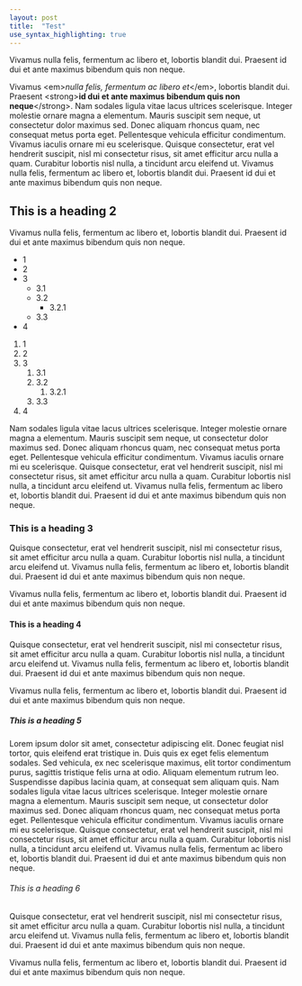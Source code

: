 ```yaml
---
layout: post
title:  "Test"
use_syntax_highlighting: true
---
```


Vivamus nulla felis, fermentum ac libero et, lobortis blandit dui. Praesent id dui et ante maximus bibendum quis non neque.

Vivamus &lt;em&gt;<em>nulla felis, fermentum ac libero et</em>&lt;/em&gt;, lobortis blandit dui. Praesent &lt;strong&gt;<strong>id dui et ante maximus bibendum quis non neque</strong>&lt;/strong&gt;. Nam sodales ligula vitae lacus ultrices scelerisque. Integer molestie ornare magna a elementum. Mauris suscipit sem neque, ut consectetur dolor maximus sed. Donec aliquam rhoncus quam, nec consequat metus porta eget. Pellentesque vehicula efficitur condimentum. Vivamus iaculis ornare mi eu scelerisque. Quisque consectetur, erat vel hendrerit suscipit, nisl mi consectetur risus, sit amet efficitur arcu nulla a quam. Curabitur lobortis nisl nulla, a tincidunt arcu eleifend ut. Vivamus nulla felis, fermentum ac libero et, lobortis blandit dui. Praesent id dui et ante maximus bibendum quis non neque.

## This is a heading 2

Vivamus nulla felis, fermentum ac libero et, lobortis blandit dui. Praesent id dui et ante maximus bibendum quis non neque.

- 1
- 2
- 3
   - 3.1
   - 3.2
      - 3.2.1
   - 3.3
- 4

1. 1
1. 2
1. 3
   1. 3.1
   1. 3.2
      1. 3.2.1
   1. 3.3
1. 4

Nam sodales ligula vitae lacus ultrices scelerisque. Integer molestie ornare magna a elementum. Mauris suscipit sem neque, ut consectetur dolor maximus sed. Donec aliquam rhoncus quam, nec consequat metus porta eget. Pellentesque vehicula efficitur condimentum. Vivamus iaculis ornare mi eu scelerisque. Quisque consectetur, erat vel hendrerit suscipit, nisl mi consectetur risus, sit amet efficitur arcu nulla a quam. Curabitur lobortis nisl nulla, a tincidunt arcu eleifend ut. Vivamus nulla felis, fermentum ac libero et, lobortis blandit dui. Praesent id dui et ante maximus bibendum quis non neque.

### This is a heading 3

Quisque consectetur, erat vel hendrerit suscipit, nisl mi consectetur risus, sit amet efficitur arcu nulla a quam. Curabitur lobortis nisl nulla, a tincidunt arcu eleifend ut. Vivamus nulla felis, fermentum ac libero et, lobortis blandit dui. Praesent id dui et ante maximus bibendum quis non neque.

Vivamus nulla felis, fermentum ac libero et, lobortis blandit dui. Praesent id dui et ante maximus bibendum quis non neque.

#### This is a heading 4

Quisque consectetur, erat vel hendrerit suscipit, nisl mi consectetur risus, sit amet efficitur arcu nulla a quam. Curabitur lobortis nisl nulla, a tincidunt arcu eleifend ut. Vivamus nulla felis, fermentum ac libero et, lobortis blandit dui. Praesent id dui et ante maximus bibendum quis non neque.

Vivamus nulla felis, fermentum ac libero et, lobortis blandit dui. Praesent id dui et ante maximus bibendum quis non neque.

##### This is a heading 5

Lorem ipsum dolor sit amet, consectetur adipiscing elit. Donec feugiat nisl tortor, quis eleifend erat tristique in. Duis quis ex eget felis elementum sodales. Sed vehicula, ex nec scelerisque maximus, elit tortor condimentum purus, sagittis tristique felis urna at odio. Aliquam elementum rutrum leo. Suspendisse dapibus lacinia quam, at consequat sem aliquam quis. Nam sodales ligula vitae lacus ultrices scelerisque. Integer molestie ornare magna a elementum. Mauris suscipit sem neque, ut consectetur dolor maximus sed. Donec aliquam rhoncus quam, nec consequat metus porta eget. Pellentesque vehicula efficitur condimentum. Vivamus iaculis ornare mi eu scelerisque. Quisque consectetur, erat vel hendrerit suscipit, nisl mi consectetur risus, sit amet efficitur arcu nulla a quam. Curabitur lobortis nisl nulla, a tincidunt arcu eleifend ut. Vivamus nulla felis, fermentum ac libero et, lobortis blandit dui. Praesent id dui et ante maximus bibendum quis non neque.

###### This is a heading 6

Quisque consectetur, erat vel hendrerit suscipit, nisl mi consectetur risus, sit amet efficitur arcu nulla a quam. Curabitur lobortis nisl nulla, a tincidunt arcu eleifend ut. Vivamus nulla felis, fermentum ac libero et, lobortis blandit dui. Praesent id dui et ante maximus bibendum quis non neque.

Vivamus nulla felis, fermentum ac libero et, lobortis blandit dui. Praesent id dui et ante maximus bibendum quis non neque.
